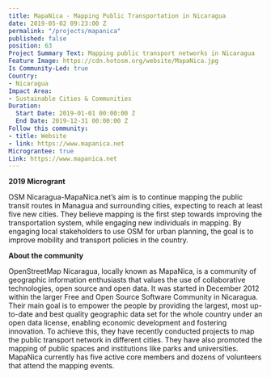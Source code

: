 ```yaml
---
title: MapaNica - Mapping Public Transportation in Nicaragua
date: 2019-05-02 09:23:00 Z
permalink: "/projects/mapanica"
published: false
position: 63
Project Summary Text: Mapping public transport networks in Nicaragua
Feature Image: https://cdn.hotosm.org/website/MapaNica.jpg
Is Community-Led: true
Country:
- Nicaragua
Impact Area:
- Sustainable Cities & Communities
Duration:
  Start Date: 2019-01-01 00:00:00 Z
  End Date: 2019-12-31 00:00:00 Z
Follow this community:
- title: Website
- link: https://www.mapanica.net
Micrograntee: true
Link: https://www.mapanica.net
---
```


**2019 Microgrant**  

OSM Nicaragua-MapaNica.net’s aim is to continue mapping the public transit routes in Managua and surrounding cities, expecting to reach at least five new cities. They believe mapping is the first step towards improving the transportation system, while engaging new individuals in mapping. By engaging local stakeholders to use OSM for urban planning, the goal is to improve mobility and transport policies in the country.   


**About the community**  

OpenStreetMap Nicaragua, locally known as MapaNica, is a community of geographic information enthusiasts that values the use of collaborative technologies, open source and open data. It was started in December 2012 within the larger Free and Open Source Software Community in Nicaragua. Their main goal is to empower the people by providing the largest, most up-to-date and best quality geographic data set for the whole country under an open data license, enabling economic development and fostering innovation. To achieve this, they have recently conducted projects to map the public transport network in different cities. They have also promoted the mapping of public spaces and institutions like parks and universities. MapaNica currently has five active core members and dozens of volunteers that attend the mapping events.